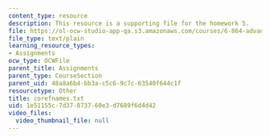 ```yaml
---
content_type: resource
description: This resource is a supporting file for the homework 5.
file: https://ol-ocw-studio-app-qa.s3.amazonaws.com/courses/6-864-advanced-natural-language-processing-fall-2005/1e51155c7d37873760e3d7689f6d4d42_corefnames.txt
file_type: text/plain
learning_resource_types:
- Assignments
ocw_type: OCWFile
parent_title: Assignments
parent_type: CourseSection
parent_uid: 48a8a6b4-bb3a-c5c6-9c7c-63540f644c1f
resourcetype: Other
title: corefnames.txt
uid: 1e51155c-7d37-8737-60e3-d7689f6d4d42
video_files:
  video_thumbnail_file: null
---
```

